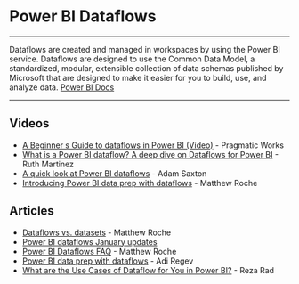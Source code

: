 # Power BI Dataflows

-----
Dataflows are created and managed in workspaces by using the Power BI service. Dataflows are designed to use the Common Data Model, a standardized, modular, extensible collection of data schemas published by Microsoft that are designed to make it easier for you to build, use, and analyze data. [Power BI Docs](https://docs.microsoft.com/en-us/power-bi/service-dataflows-overview)

-----

## Videos
* [A Beginner s Guide to dataflows in Power BI (Video)](https://www.youtube.com/watch?v=Z7WP__fGhy8) - Pragmatic Works
* [What is a Power BI dataflow? A deep dive on Dataflows for Power BI](https://www.youtube.com/watch?v=bkFG8s_9sGE) - Ruth Martinez
* [A quick look at Power BI dataflows](https://www.youtube.com/watch?v=veuxofp0ZIg) - Adam Saxton
* [Introducing Power BI data prep with dataflows](https://www.youtube.com/watch?v=0bJpCVj3JfQ) - Matthew Roche

## Articles
* [Dataflows vs. datasets](https://ssbipolar.com/2019/10/14/power-bite-dataflows-vs-datasets/) - Matthew Roche
* [Power BI dataflows January updates](https://powerbi.microsoft.com/en-us/blog/power-bi-dataflows-january-updates)
* [Power BI Dataflows FAQ](https://ssbipolar.com/2018/11/27/power-bi-dataflows-faq/) - Matthew Roche
* [Power BI data prep with dataflows](https://powerbi.microsoft.com/en-us/blog/introducing-power-bi-data-prep-wtih-dataflows/) - Adi Regev
* [What are the Use Cases of Dataflow for You in Power BI?](http://radacad.com/what-are-the-use-cases-of-dataflow-for-you-in-power-bi) -  Reza Rad
